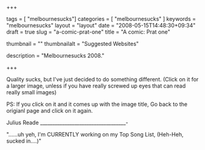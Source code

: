 
+++

tags = [ "melbournesucks"]
categories = [ "melbournesucks" ]
keywords = "melbournesucks"
layout = "layout"
date = "2008-05-15T14:48:30+09:34"
draft = true
slug = "a-comic-prat-one"
title = "A comic: Prat one"

thumbnail = ""
thumbnailalt = "Suggested Websites"

description = "Melbournesucks 2008."

+++

Quality sucks, but I've just decided to do something different. (Click on it for a larger image, unless if you have really screwed up eyes that can read really small images)

PS: If you click on it and it comes up with the image title, Go back to the origianl page and click on it again.

Julius Reade
___________________________________-

"......uh yeh, I'm CURRENTLY working on my Top Song List, (Heh-Heh, sucked in....)" 